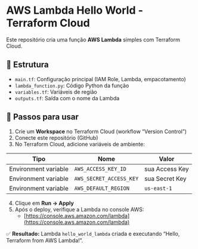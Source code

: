# AWS Lambda Hello World - Terraform Cloud

Este repositório cria uma função **AWS Lambda** simples com Terraform Cloud.

## 🔧 Estrutura
- `main.tf`: Configuração principal (IAM Role, Lambda, empacotamento)
- `lambda_function.py`: Código Python da função
- `variables.tf`: Variáveis de região
- `outputs.tf`: Saída com o nome da Lambda

## 🧭 Passos para usar

1. Crie um **Workspace** no Terraform Cloud (workflow “Version Control”)
2. Conecte este repositório (GitHub)
3. No Terraform Cloud, adicione variáveis de ambiente:

| Tipo | Nome | Valor |
|------|------|--------|
| Environment variable | `AWS_ACCESS_KEY_ID` | sua Access Key |
| Environment variable | `AWS_SECRET_ACCESS_KEY` | sua Secret Key |
| Environment variable | `AWS_DEFAULT_REGION` | `us-east-1` |

4. Clique em **Run → Apply**
5. Após o deploy, verifique a Lambda no console AWS:
   - [https://console.aws.amazon.com/lambda](https://console.aws.amazon.com/lambda)

✅ **Resultado:** Lambda `hello_world_lambda` criada e executando “Hello, Terraform from AWS Lambda!”.
